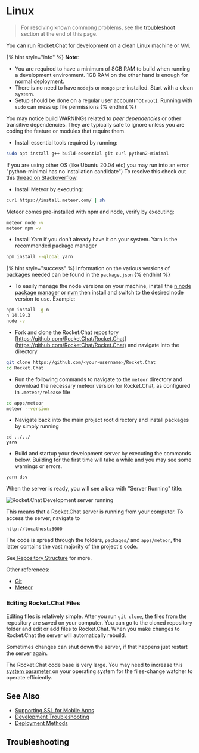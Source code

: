# Linux

> For resolving known commong problems, see the [troubleshoot](linux.md#troubleshooting) section at the end of this page.

You can run Rocket.Chat for development on a clean Linux machine or VM.

{% hint style="info" %}
**Note**:

* You are required to have a minimum of 8GB RAM to build when running a development environment. 1GB RAM on the other hand is enough for normal deployment.
* There is no need to have `nodejs` or `mongo` pre-installed. Start with a clean system.
* Setup should be done on a regular user account(not `root`). Running with `sudo` can mess up file permissions
{% endhint %}

You may notice build WARNINGs related to _peer dependencies_ or other transitive dependencies. They are typically safe to ignore unless you are coding the feature or modules that require them.

* Install essential tools required by running:

```bash
sudo apt install g++ build-essential git curl python2-minimal
```

If you are using other OS (like Ubuntu 20.04 etc) you may run into an error "python-minimal has no installation candidate") To resolve this check out this [thread on Stackoverflow](https://askubuntu.com/questions/422975/e-package-python-software-properties-has-no-installation-candidate).

* Install Meteor by executing:

```bash
curl https://install.meteor.com/ | sh
```

Meteor comes pre-installed with npm and node, verify by executing:

```bash
meteor node -v
meteor npm -v
```

* Install Yarn if you don't already have it on your system. Yarn is the recommended package manager

```bash
npm install --global yarn
```

{% hint style="success" %}
Information on the various versions of packages needed can be found in the `package.json`
{% endhint %}

* To easily manage the node versions on your machine, install the [n node package manager](https://www.npmjs.com/package/n) or [nvm ](https://github.com/nvm-sh/nvm)then install and switch to the desired node version to use. Example:

```bash
npm install -g n
n 14.19.3
node -v
```

* Fork and clone the Rocket.Chat repository [https://github.com/RocketChat/Rocket.Chat](https://github.com/RocketChat/Rocket.Chat) and navigate into the directory

```bash
git clone https://github.com/<your-username>/Rocket.Chat
cd Rocket.Chat
```

* Run the following commands to navigate to the `meteor` directory and download the necessary meteor version for Rocket.Chat, as configured in `.meteor/release` file

```bash
cd apps/meteor
meteor --version
```

* Navigate back into the main project root directory and install packages by simply running

<pre class="language-bash"><code class="lang-bash">cd ../../
<strong>yarn
</strong></code></pre>

* Build and startup your development server by executing the commands below. Building for the first time will take a while and you may see some warnings or errors.

```bash
yarn dsv
```

When the server is ready, you will see a box with "Server Running" title:

![Rocket.Chat Development server running](<../../.gitbook/assets/Rocket.Chat Development server running>)

This means that a Rocket.Chat server is running from your computer. To access the server, navigate to

`http://localhost:3000`

The code is spread through the folders, `packages/` and `apps/meteor`, the latter contains the vast majority of the project's code.

See[ Repository Structure](../repository-structure.md) for more.

Other references:

* [Git](https://git-scm.com/book/en/v2/Getting-Started-Installing-Git)
* [Meteor](https://www.meteor.com/install)

### Editing Rocket.Chat Files

Editing files is relatively simple. After you run `git clone`, the files from the repository are saved on your computer. You can go to the cloned repository folder and edit or add files to Rocket.Chat. When you make changes to Rocket.Chat the server will automatically rebuild.

Sometimes changes can shut down the server, if that happens just restart the server again.

The Rocket.Chat code base is very large. You may need to increase this [system parameter ](https://github.com/meteor/docs/blob/master/long-form/file-change-watcher-efficiency.md)on your operating system for the files-change watcher to operate efficiently.

## See Also

* [Supporting SSL for Mobile Apps](../../mobile-app/mobile-app-environment-setup/supporting-ssl-for-development-on-rocket.chat.md)
* [Development Troubleshooting](../contribute-to-rocket.chat/troubleshooting.md)
* [Deployment Methods](linux.md)

## Troubleshooting
